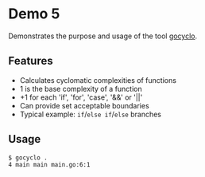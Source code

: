 # Demo 5

Demonstrates the purpose and usage of the tool [gocyclo](https://github.com/fzipp/gocyclo).

## Features

* Calculates cyclomatic complexities of functions
* 1 is the base complexity of a function
* +1 for each 'if', 'for', 'case', '&&' or '||'
* Can provide set acceptable boundaries
* Typical example: `if`/`else if`/`else` branches

## Usage

```
$ gocyclo .
4 main main main.go:6:1
```